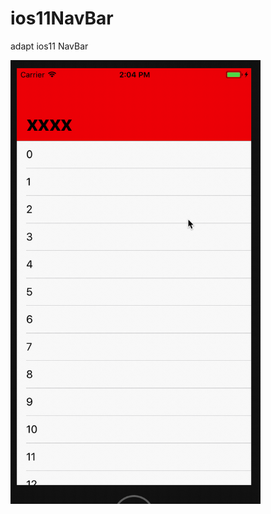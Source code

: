 # ios11NavBar
adapt ios11 NavBar

<img src="https://github.com/keleyundou/ios11NavBar/blob/master/screenshots/2017-07-04%2014_06_49.gif" width="400" height="710" />
